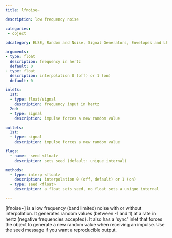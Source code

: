 ```yaml
---
title: lfnoise~

description: low frequency noise

categories:
 - object

pdcategory: ELSE, Random and Noise, Signal Generators, Envelopes and LFOs

arguments:
- type: float
  description: frequency in hertz
  default: 0
- type: float
  description: interpolation 0 (off) or 1 (on)
  default: 0

inlets:
  1st:
  - type: float/signal
    description: frequency input in hertz
  2nd:
  - type: signal
    description: impulse forces a new random value

outlets:
  1st:
  - type: signal
    description: impulse forces a new random value

flags:
  - name: -seed <float>
    description: sets seed (default: unique internal)

methods:
  - type: interp <float>
    description: interpolation 0 (off, default) or 1 (on)
  - type: seed <float>
    description: a float sets seed, no float sets a unique internal

---
```


[lfnoise~] is a low frequency (band limited) noise with or without interpolation. It generates random values (between -1 and 1) at a rate in hertz (negative frequencies accepted). It also has a 'sync' inlet that forces the object to generate a new random value when receiving an impulse. Use the seed message if you want a reproducible output.

